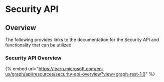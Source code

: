 # Security API

## Overview

The following provides links to the documentation for the Security API and functionality that can be utilized.&#x20;

### Security API Overview

{% embed url="https://learn.microsoft.com/en-us/graph/api/resources/security-api-overview?view=graph-rest-1.0" %}

